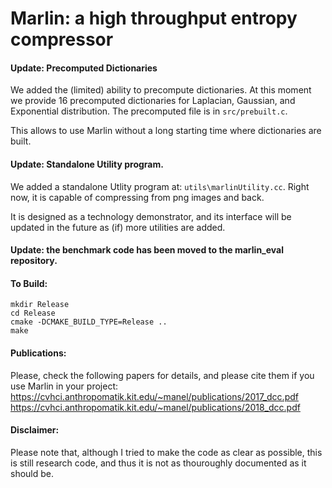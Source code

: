 # Marlin: a high throughput entropy compressor

#### Update: Precomputed Dictionaries

We added the (limited) ability to precompute dictionaries.
At this moment we provide 16 precomputed dictionaries for Laplacian, Gaussian, and Exponential distribution.
The precomputed file is in `src/prebuilt.c`. 

This allows to use Marlin without a long starting time where dictionaries are built.

#### Update: Standalone Utility program.

We added a standalone Utlity program at: `utils\marlinUtility.cc`.
Right now, it is capable of compressing from png images and back. 

It is designed as a technology demonstrator, and its interface will be updated in the future as (if) more utilities are added.


#### Update: the benchmark code has been moved to the marlin_eval repository.

#### To Build:

    mkdir Release
    cd Release
    cmake -DCMAKE_BUILD_TYPE=Release ..
    make

#### Publications:
Please, check the following papers for details, and please cite them if you use Marlin in your project:
<https://cvhci.anthropomatik.kit.edu/~manel/publications/2017_dcc.pdf>
<https://cvhci.anthropomatik.kit.edu/~manel/publications/2018_dcc.pdf>


#### Disclaimer:

Please note that, although I tried to make the code as clear as possible, this is still research code, and thus it is not as thouroughly documented as it should be.
